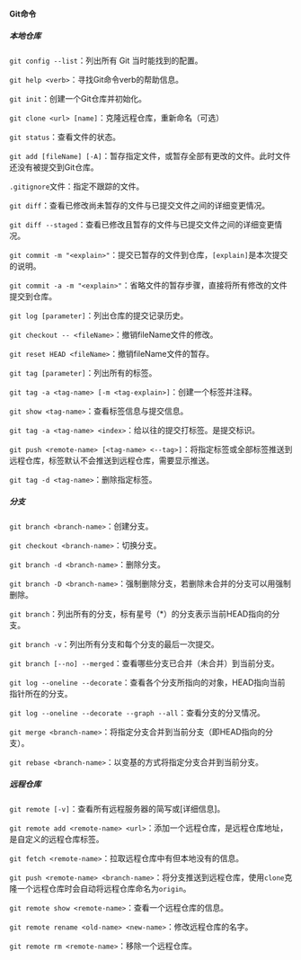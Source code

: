 #### Git命令

##### 本地仓库

```git config --list```：列出所有 Git 当时能找到的配置。

```git help <verb>```：寻找Git命令verb的帮助信息。

```git init```：创建一个Git仓库并初始化。

```git clone <url> [name]```：克隆远程仓库，重新命名（可选）

```git status```：查看文件的状态。

```git add [fileName] [-A]```：暂存指定文件，或暂存全部有更改的文件。此时文件还没有被提交到Git仓库。

```.gitignore```文件：指定不跟踪的文件。

```git diff```：查看已修改尚未暂存的文件与已提交文件之间的详细变更情况。

```git diff --staged```：查看已修改且暂存的文件与已提交文件之间的详细变更情况。

```git commit -m "<explain>"```：提交已暂存的文件到仓库，```[explain]```是本次提交的说明。

```git commit -a -m "<explain>"```：省略文件的暂存步骤，直接将所有修改的文件提交到仓库。

```git log [parameter]```：列出仓库的提交记录历史。

```git checkout -- <fileName>```：撤销fileName文件的修改。

```git reset HEAD <fileName>```：撤销fileName文件的暂存。

```git tag [parameter]```：列出所有的标签。

```git tag -a <tag-name> [-m <tag-explain>]```：创建一个标签并注释。

```git show <tag-name>```：查看标签信息与提交信息。

```git tag -a <tag-name> <index>```：给以往的提交打标签。<index>是提交标识。

```git push <remote-name> [<tag-name> <--tag>]```：将指定标签或全部标签推送到远程仓库，标签默认不会推送到远程仓库，需要显示推送。

```git tag -d <tag-name>```：删除指定标签。

##### 分支

```git branch <branch-name>```：创建分支。

```git checkout <branch-name>```：切换分支。

```git branch -d <branch-name>```：删除分支。

```git branch -D <branch-name>```：强制删除分支，若删除未合并的分支可以用强制删除。

```git branch```：列出所有的分支，标有星号（*）的分支表示当前HEAD指向的分支。

```git branch -v```：列出所有分支和每个分支的最后一次提交。

```git branch [--no] --merged```：查看哪些分支已合并（未合并）到当前分支。

```git log --oneline --decorate```：查看各个分支所指向的对象，HEAD指向当前指针所在的分支。

```git log --oneline --decorate --graph --all```：查看分支的分叉情况。

```git merge <branch-name>```：将指定分支合并到当前分支（即HEAD指向的分支）。

```git rebase <branch-name>```：以变基的方式将指定分支合并到当前分支。

##### 远程仓库

```git remote [-v]```：查看所有远程服务器的简写或[详细信息]。

```git remote add <remote-name> <url>```：添加一个远程仓库，<url>是远程仓库地址，<remote-name>是自定义的远程仓库标签。

```git fetch <remote-name>```：拉取远程仓库中有但本地没有的信息。

```git push <remote-name> <branch-name>```：将分支<branch-name>推送到远程仓库<remote-name>，使用```clone```克隆一个远程仓库时会自动将远程仓库命名为```origin```。

```git remote show <remote-name>```：查看一个远程仓库的信息。

```git remote rename <old-name> <new-name>```：修改远程仓库的名字。

```git remote rm <remote-name>```：移除一个远程仓库。